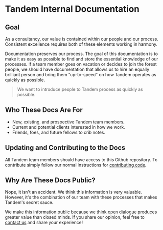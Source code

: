 Tandem Internal Documentation
=============================

Goal
----

As a consultancy, our value is contained within our people and our process. Consistent excellence requires both of these elements working in harmony.

Documentation preserves our process. The goal of this documentation is to make it as easy as possible to find and store the essential knowledge of our processes. If a team member goes on vacation or decides to join the forest people, we should have documentation that allows us to hire an equally brilliant person and bring them "up-to-speed" on how Tandem operates as quickly as possible.

> We want to introduce people to Tandem process as quickly as possible.

Who These Docs Are For
----------------------

* New, existing, and prospective Tandem team members.
* Current and potential clients interested in how we work.
* Friends, foes, and future fellows to crib notes.

Updating and Contributing to the Docs
-------------------------------------

All Tandem team members should have access to this Github repository. To contribute simply follow our normal instructions for [contributing code](/coding/dev-workflow.md).

Why Are These Docs Public?
--------------------------

Nope, it isn't an accident. We think this information is very valuable. However, it's the combination of our team with these processes that makes Tandem's secret sauce.

We make this information public because we think open dialogue produces greater value than closed minds. If you share our opinion, feel free to [contact us](https://www.thinktandem.io/contact) and share your experience!
